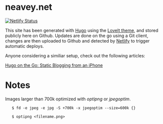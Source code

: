 # neavey.net

[![Netlify Status](https://api.netlify.com/api/v1/badges/6bd28497-7039-4b4f-8090-9d2e591c6d64/deploy-status)](https://app.netlify.com/sites/neaveynet/deploys)

This site has been generated with [Hugo](https://gohugo.io) using the [LoveIt theme](https://github.com/dillonzq/LoveIt), and stored publicly here on Github. Updates are done on the go using a Git client, changes are then uploaded to Github and detected by [Netlify](https://www.netlify.com/) to trigger automatic deploys.

Anyone considering a similiar setup, check out the following articles:

[Hugo on the Go: Static Blogging from an iPhone](http://evanbrown.io/post/hugo-on-the-go/)

# Notes

Images larger than 700k optimized with _optipng_ or _jpegoptim_.

```
   $ fd -e jpeg -e jpg -S +700k -x jpegoptim --size=600k {}
```

```
   $ optipng <filename.png>
```
